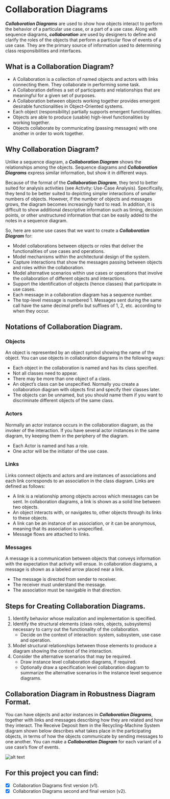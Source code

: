 # Collaboration Diagrams 
**_Collaboration Diagrams_** are used to show how objects interact to perform the behavior of a particular use case, or a part of a use case. Along with sequence diagrams, **_collaboration_** are used by designers to define and clarify the roles of the objects that perform a particular flow of events of a use case.  They are the primary source of information used to determining class responsibilities and interfaces.

## What is a Collaboration Diagram?
- A Collaboration is a collection of named objects and actors with links connecting them. They collaborate in performing some task.
- A Collaboration defines a set of participants and relationships that are meaningful for a given set of purposes.
- A Collaboration between objects working together provides emergent desirable functionalities in Object-Oriented systems.
- Each object (responsibility) partially supports emergent functionalities.
- Objects are able to produce (usable) high-level functionalities by working together.
- Objects collaborate by communicating (passing messages) with one another in order to work together.

## Why Collaboration Diagram?
Unlike a sequence diagram, a **_Collaboration Diagram_** shows the relationships among the objects. Sequence diagrams and **_Collaboration Diagrams_** express similar information, but show it in different ways.

Because of the format of the **_Collaboration Diagram_**, they tend to better suited for analysis activities (see Activity: Use-Case Analysis).   Specifically, they tend to be better suited to depicting simpler interactions of smaller numbers of objects.  However, if the number of objects and messages grows, the diagram becomes increasingly hard to read.  In addition, it is difficult to show additional descriptive information such as timing, decision points, or other unstructured information that can be easily added to the notes in a sequence diagram. 

So, here are some use cases that we want to create a **_Collaboration Diagram_** for:

- Model collaborations between objects or roles that deliver the functionalities of use cases and operations.
- Model mechanisms within the architectural design of the system.
- Capture interactions that show the messages passing between objects and roles within the collaboration.
- Model alternative scenarios within use cases or operations that involve the collaboration of different objects and interactions.
- Support the identification of objects (hence classes) that participate in use cases.
- Each message in a collaboration diagram has a sequence number.
- The top-level message is numbered 1. Messages sent during the same call have the same decimal prefix but suffixes of 1, 2, etc. according to when they occur.

## Notations of Collaboration Diagram.
### Objects
An object is represented by an object symbol showing the name of the object.
You can use objects in collaboration diagrams in the following ways:

- Each object in the collaboration is named and has its class specified.
- Not all classes need to appear.
- There may be more than one object of a class.
- An object’s class can be unspecified. Normally you create a collaboration diagram with objects first and specify their classes later.
- The objects can be unnamed, but you should name them if you want to discriminate different objects of the same class.

### Actors
Normally an actor instance occurs in the collaboration diagram, as the invoker of the interaction. If you have several actor instances in the same diagram, try keeping them in the periphery of the diagram.

- Each Actor is named and has a role.
- One actor will be the initiator of the use case.

### Links
Links connect objects and actors and are instances of associations and each link corresponds to an association in the class diagram.
Links are defined as follows:

- A link is a relationship among objects across which messages can be sent. In collaboration diagrams, a link is shown as a solid line between two objects.
- An object interacts with, or navigates to, other objects through its links to these objects.
- A link can be an instance of an association, or it can be anonymous, meaning that its association is unspecified.
- Message flows are attached to links.

### Messages
A message is a communication between objects that conveys information with the expectation that activity will ensue. In collaboration diagrams, a message is shown as a labeled arrow placed near a link.

- The message is directed from sender to receiver.
- The receiver must understand the message.
- The association must be navigable in that direction.

## Steps for Creating Collaboration Diagrams.
1. Identify behavior whose realization and implementation is specified.
2. Identify the structural elements (class roles, objects, subsystems) necessary to carry out the functionality of the collaboration.
    - Decide on the context of interaction: system, subsystem, use case and operation.
3. Model structural relationships between those elements to produce a diagram showing the context of the interaction.
4. Consider the alternative scenarios that may be required.
    - Draw instance level collaboration diagrams, if required.
    - Optionally draw a specification level collaboration diagram to summarize the alternative scenarios in the instance level sequence diagrams.
    
## Collaboration Diagram in Robustness Diagram Format.
You can have objects and actor instances in **_Collaboration Diagrams_**, together with links and messages describing how they are related and how they interact. The Receive Deposit Item in the Recycling-Machine System diagram shown below describes what takes place in the participating objects, in terms of how the objects communicate by sending messages to one another. You can make a **_Collaboration Diagram_** for each variant of a use case’s flow of events.

![alt text](https://github.com/dimitrismatsanganis/Software_Engineering_Assignment/blob/master/Collaboration_Diagram_v2_Subjects_Student.jpg?raw=true)

## For this project you can find:
- [x] Collaboration Diagrams first version (v1).
- [x] Collaboration Diagrams second and final version (v2).
